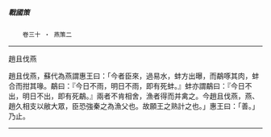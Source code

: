 

##### 戰國策
　　`卷三十 ‧ 燕策二`

* * *

趙且伐燕

趙且伐燕，蘇代為燕謂惠王曰：「今者臣來，過易水，蚌方出曝，而鷸啄其肉，蚌合而拑其喙。鷸曰：『今日不雨，明日不雨，即有死蚌。』蚌亦謂鷸曰：『今日不出，明日不出，即有死鷸。』兩者不肯相舍，漁者得而并禽之。今趙且伐燕，燕、趙久相支以敝大眾，臣恐強秦之為漁父也。故願王之熟計之也。」惠王曰：「善。」乃止。

* * *

